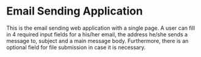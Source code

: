 # Email Sending Application

This is the email sending web application with a single page.
A user can fill in 4 required input fields for a his/her email, the address he/she sends a message to, subject and a main message body.
Furthermore, there is an optional field for file submission in case it is necessary. 
